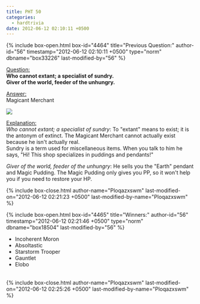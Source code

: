 ```yaml
---
title: PHT 50
categories:
  - hardtrivia
date: 2012-06-12 02:10:11 +0500
---
```

{% include box-open.html box-id="4464" title="Previous Question:" author-id="56" timestamp="2012-06-12 02:10:11 +0500" type="norm" dbname="box33226" last-modified-by="56" %}
<P><U>Question:</U><BR/>
<B>Who cannot extant; a specialist of sundry.
<br>Giver of the world, feeder of the unhungry.</br></B></P>

<p><U>Answer:</U><BR/>
Magicant Merchant</p>

<p><img src="http://starmen.net/mother2/images/game/HornedManT.png" /></p>

<p><U>Explanation:</U><BR/><I>Who cannot extant; a specialist of sundry</I>: To "extant" means to exist; it is the antonym of extinct. The Magicant Merchant cannot actually exist because he isn't actually real. <br>Sundry is a term used for miscellaneous items. When you talk to him he says, "Hi! This shop specializes in puddings and pendants!"</br></p>

<p><I>Giver of the world, feeder of the unhungry</I>: He sells you the "Earth" pendant and Magic Pudding. The Magic Pudding only gives you PP, so it won't help you if you need to restore your HP.</p>
{% include box-close.html author-name="Ploqazxswm" last-modified-on="2012-06-12 02:21:23 +0500" last-modified-by-name="Ploqazxswm" %}

{% include box-open.html box-id="4465" title="Winners:" author-id="56" timestamp="2012-06-12 02:21:46 +0500" type="norm" dbname="box18504" last-modified-by="56" %}
<TABLE WIDTH="100%" CELLSPACING="0" CELLPADDING="0" BORDER="0">
<TR>
<UL>
<LI>Incoherent Moron</LI>
<LI>Absoltastic</LI>
<LI>Starstorm Trooper</LI>
<LI>Gauntlet</LI>
<LI>Elobo</LI>
</UL>
   </TR>
</TABLE>
{% include box-close.html author-name="Ploqazxswm" last-modified-on="2012-06-12 02:25:26 +0500" last-modified-by-name="Ploqazxswm" %}
